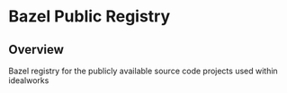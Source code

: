 # Bazel Public Registry

## Overview

Bazel registry for the publicly available source code projects used within idealworks


